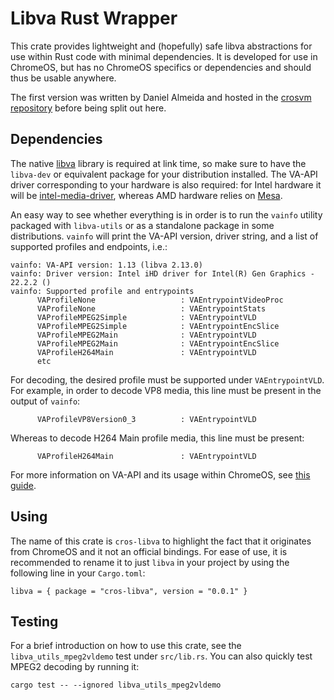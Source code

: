 # Libva Rust Wrapper

This crate provides lightweight and (hopefully) safe libva abstractions for use
within Rust code with minimal dependencies. It is developed for use in
ChromeOS, but has no ChromeOS specifics or dependencies and should thus be
usable anywhere.

The first version was written by Daniel Almeida and hosted in the [crosvm
repository](https://chromium.googlesource.com/crosvm/crosvm/) before being
split out here.

## Dependencies

The native [libva](https://github.com/intel/libva) library is required at link
time, so make sure to have the `libva-dev` or equivalent package for your
distribution installed. The VA-API driver corresponding to your hardware is
also required: for Intel hardware it will be
[intel-media-driver](https://github.com/intel/media-driver), whereas AMD
hardware relies on [Mesa](https://gitlab.freedesktop.org/mesa/mesa).

An easy way to see whether everything is in order is to run the `vainfo`
utility packaged with `libva-utils` or as a standalone package in some
distributions. `vainfo` will print the VA-API version, driver string, and a
list of supported profiles and endpoints, i.e.:

```
vainfo: VA-API version: 1.13 (libva 2.13.0)
vainfo: Driver version: Intel iHD driver for Intel(R) Gen Graphics - 22.2.2 ()
vainfo: Supported profile and entrypoints
      VAProfileNone                   : VAEntrypointVideoProc
      VAProfileNone                   : VAEntrypointStats
      VAProfileMPEG2Simple            : VAEntrypointVLD
      VAProfileMPEG2Simple            : VAEntrypointEncSlice
      VAProfileMPEG2Main              : VAEntrypointVLD
      VAProfileMPEG2Main              : VAEntrypointEncSlice
      VAProfileH264Main               : VAEntrypointVLD
      etc
```

For decoding, the desired profile must be supported under `VAEntrypointVLD`.
For example, in order to decode VP8 media, this line must be present in the
output of `vainfo`:

```
      VAProfileVP8Version0_3          : VAEntrypointVLD
```

Whereas to decode H264 Main profile media, this line must be present:

```
      VAProfileH264Main               : VAEntrypointVLD
```

For more information on VA-API and its usage within ChromeOS, see [this
guide](https://chromium.googlesource.com/chromium/src/+/master/docs/gpu/vaapi.md).

## Using

The name of this crate is `cros-libva` to highlight the fact that it originates
from ChromeOS and it not an official bindings. For ease of use, it is
recommended to rename it to just `libva` in your project by using the following
line in your `Cargo.toml`:

```
libva = { package = "cros-libva", version = "0.0.1" }
```

## Testing

For a brief introduction on how to use this crate, see the
`libva_utils_mpeg2vldemo` test under `src/lib.rs`. You can also quickly test
MPEG2 decoding by running it:

```
cargo test -- --ignored libva_utils_mpeg2vldemo
```
